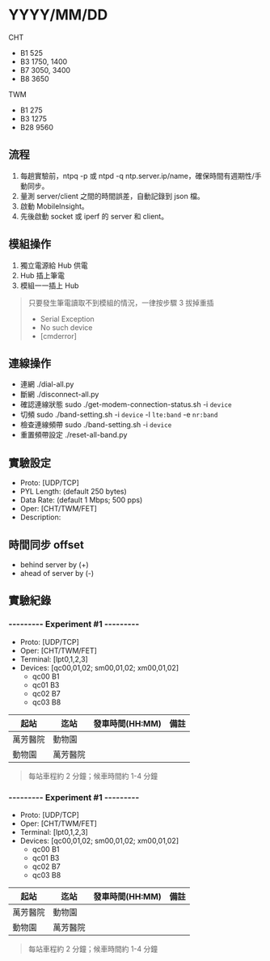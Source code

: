 # YYYY/MM/DD

CHT
- B1 525
- B3 1750, 1400
- B7 3050, 3400
- B8 3650

TWM
- B1 275
- B3 1275
- B28 9560

## 流程
1. 每趟實驗前，ntpq -p 或 ntpd -q ntp.server.ip/name，確保時間有週期性/手動同步。
2. 量測 server/client 之間的時間誤差，自動記錄到 json 檔。
3. 啟動 MobileInsight。
4. 先後啟動 socket 或 iperf 的 server 和 client。

## 模組操作
1. 獨立電源給 Hub 供電
2. Hub 插上筆電
3. 模組一一插上 Hub

> 只要發生筆電讀取不到模組的情況，一律按步驟 3 拔掉重插
> - Serial Exception
> - No such device
> - [cmderror]

## 連線操作
- 連網 ./dial-all.py
- 斷網 ./disconnect-all.py
- 確認連線狀態 sudo ./get-modem-connection-status.sh -i `device`
- 切頻 sudo ./band-setting.sh -i `device` -l `lte:band` -e `nr:band`
- 檢查連線頻帶 sudo ./band-setting.sh -i `device`
- 重置頻帶設定 ./reset-all-band.py


## 實驗設定
- Proto: [UDP/TCP]
- PYL Length: (default 250 bytes)
- Data Rate: (default 1 Mbps; 500 pps)
- Oper: [CHT/TWM/FET]
- Description: 

## 時間同步 offset
- behind server by (+)
- ahead of server by (-) 


## 實驗紀錄

### --------- Experiment #1 ---------
- Proto: [UDP/TCP]
- Oper: [CHT/TWM/FET]
- Terminal: [lpt0,1,2,3]
- Devices: [qc00,01,02; sm00,01,02; xm00,01,02]
   - qc00 B1
   - qc01 B3
   - qc02 B7
   - qc03 B8

| 起站 | 迄站 | 發車時間(HH:MM) | 備註 |
| --- | --- | --- | --- |
| 萬芳醫院 | 動物園 | | |
| 動物園 | 萬芳醫院 | | |

> 每站車程約 2 分鐘；候車時間約 1-4 分鐘


### --------- Experiment #1 ---------
- Proto: [UDP/TCP]
- Oper: [CHT/TWM/FET]
- Terminal: [lpt0,1,2,3]
- Devices: [qc00,01,02; sm00,01,02; xm00,01,02]
   - qc00 B1
   - qc01 B3
   - qc02 B7
   - qc03 B8

| 起站 | 迄站 | 發車時間(HH:MM) | 備註 |
| --- | --- | --- | --- |
| 萬芳醫院 | 動物園 | | |
| 動物園 | 萬芳醫院 | | |

> 每站車程約 2 分鐘；候車時間約 1-4 分鐘

